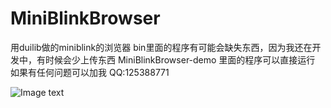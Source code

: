 # MiniBlinkBrowser
用duilib做的miniblink的浏览器
bin里面的程序有可能会缺失东西，因为我还在开发中，有时候会少上传东西
MiniBlinkBrowser-demo 
里面的程序可以直接运行
如果有任何问题可以加我 QQ:125388771




![Image text](https://raw.githubusercontent.com/zhichao281/duilib-MiniBlinkBrowser/master/bin/demo.png)

